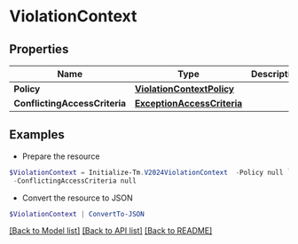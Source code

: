 # ViolationContext
## Properties

Name | Type | Description | Notes
------------ | ------------- | ------------- | -------------
**Policy** | [**ViolationContextPolicy**](ViolationContextPolicy.md) |  | [optional] 
**ConflictingAccessCriteria** | [**ExceptionAccessCriteria**](ExceptionAccessCriteria.md) |  | [optional] 

## Examples

- Prepare the resource
```powershell
$ViolationContext = Initialize-Tm.V2024ViolationContext  -Policy null `
 -ConflictingAccessCriteria null
```

- Convert the resource to JSON
```powershell
$ViolationContext | ConvertTo-JSON
```

[[Back to Model list]](../README.md#documentation-for-models) [[Back to API list]](../README.md#documentation-for-api-endpoints) [[Back to README]](../README.md)


